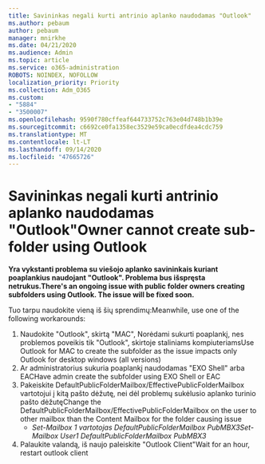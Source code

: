 ```yaml
---
title: Savininkas negali kurti antrinio aplanko naudodamas "Outlook"
ms.author: pebaum
author: pebaum
manager: mnirkhe
ms.date: 04/21/2020
ms.audience: Admin
ms.topic: article
ms.service: o365-administration
ROBOTS: NOINDEX, NOFOLLOW
localization_priority: Priority
ms.collection: Adm_O365
ms.custom:
- "5884"
- "3500007"
ms.openlocfilehash: 9590f780cffeaf644733752c763e04d748b1b39e
ms.sourcegitcommit: c6692ce0fa1358ec3529e59ca0ecdfdea4cdc759
ms.translationtype: MT
ms.contentlocale: lt-LT
ms.lasthandoff: 09/14/2020
ms.locfileid: "47665726"
---
```

# <a name="owner-cannot-create-sub-folder-using-outlook"></a><span data-ttu-id="25df6-102">Savininkas negali kurti antrinio aplanko naudodamas "Outlook"</span><span class="sxs-lookup"><span data-stu-id="25df6-102">Owner cannot create sub-folder using Outlook</span></span>

<span data-ttu-id="25df6-103">**Yra vykstanti problema su viešojo aplanko savininkais kuriant poaplankius naudojant "Outlook". Problema bus išspręsta netrukus.**</span><span class="sxs-lookup"><span data-stu-id="25df6-103">**There's an ongoing issue with public folder owners creating subfolders using Outlook. The issue will be fixed soon.**</span></span>

<span data-ttu-id="25df6-104">Tuo tarpu naudokite vieną iš šių sprendimų:</span><span class="sxs-lookup"><span data-stu-id="25df6-104">Meanwhile, use one of the following workarounds:</span></span>

1. <span data-ttu-id="25df6-105">Naudokite "Outlook", skirtą "MAC", Norėdami sukurti poaplankį, nes problemos poveikis tik "Outlook", skirtoje staliniams kompiuteriams</span><span class="sxs-lookup"><span data-stu-id="25df6-105">Use Outlook for MAC to create the subfolder as the issue impacts only Outlook for desktop windows (all versions)</span></span>
2. <span data-ttu-id="25df6-106">Ar administratorius sukuria poaplankį naudodamas "EXO Shell" arba EAC</span><span class="sxs-lookup"><span data-stu-id="25df6-106">Have admin create the subfolder using EXO Shell or EAC</span></span>
3. <span data-ttu-id="25df6-107">Pakeiskite DefaultPublicFolderMailbox/EffectivePublicFolderMailbox vartotojui į kitą pašto dėžutę, nei dėl problemų sukėlusio aplanko turinio pašto dėžutę</span><span class="sxs-lookup"><span data-stu-id="25df6-107">Change the DefaultPublicFolderMailbox/EffectivePublicFolderMailbox on the user to other mailbox than the Content Mailbox for the folder causing issue</span></span>  
    - <span data-ttu-id="25df6-108">*Set-Mailbox 1 vartotojas DefaultPublicFolderMailbox PubMBX3*</span><span class="sxs-lookup"><span data-stu-id="25df6-108">*Set-Mailbox User1 DefaultPublicFolderMailbox PubMBX3*</span></span>
4. <span data-ttu-id="25df6-109">Palaukite valandą, iš naujo paleiskite "Outlook Client"</span><span class="sxs-lookup"><span data-stu-id="25df6-109">Wait for an hour, restart outlook client</span></span>
